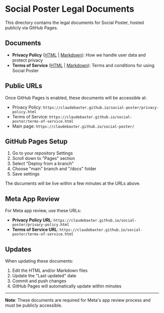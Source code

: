 # Social Poster Legal Documents

This directory contains the legal documents for Social Poster, hosted publicly via GitHub Pages.

## Documents

- **Privacy Policy** ([HTML](privacy-policy.html) | [Markdown](privacy-policy.md)): How we handle user data and protect privacy
- **Terms of Service** ([HTML](terms-of-service.html) | [Markdown](terms-of-service.md)): Terms and conditions for using Social Poster

## Public URLs

Once GitHub Pages is enabled, these documents will be accessible at:

- Privacy Policy: `https://claudebaxter.github.io/social-poster/privacy-policy.html`
- Terms of Service: `https://claudebaxter.github.io/social-poster/terms-of-service.html`
- Main page: `https://claudebaxter.github.io/social-poster/`

## GitHub Pages Setup

1. Go to your repository Settings
2. Scroll down to "Pages" section
3. Select "Deploy from a branch"
4. Choose "main" branch and "/docs" folder
5. Save settings

The documents will be live within a few minutes at the URLs above.

## Meta App Review

For Meta app review, use these URLs:

- **Privacy Policy URL**: `https://claudebaxter.github.io/social-poster/privacy-policy.html`
- **Terms of Service URL**: `https://claudebaxter.github.io/social-poster/terms-of-service.html`

## Updates

When updating these documents:

1. Edit the HTML and/or Markdown files
2. Update the "Last updated" date
3. Commit and push changes
4. GitHub Pages will automatically update within minutes

---

**Note**: These documents are required for Meta's app review process and must be publicly accessible. 
